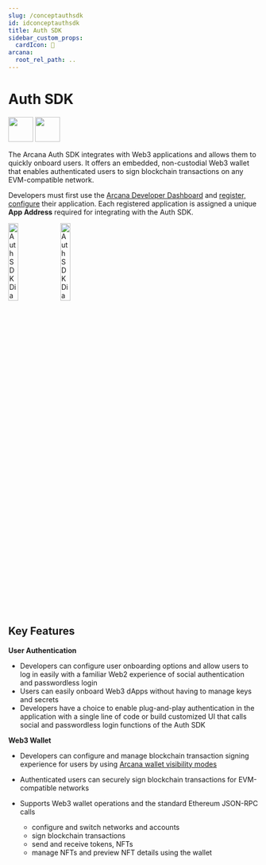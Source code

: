 ```yaml
---
slug: /conceptauthsdk
id: idconceptauthsdk
title: Auth SDK
sidebar_custom_props:
  cardIcon: 💠
arcana:
  root_rel_path: ..
---
```


# Auth SDK

<img src="/img/icons/i_an_authsdk_light.png#only-light" width="50"/>
<img src="/img/icons/i_an_authsdk_dark.png#only-dark" width="50"/>


The Arcana Auth SDK integrates with Web3 applications and allows them to quickly onboard users. It offers an embedded, non-custodial Web3 wallet that enables authenticated users to sign blockchain transactions on any EVM-compatible network. 

Developers must first use the [Arcana Developer Dashboard]({{page.meta.arcana.root_rel_path}}/concepts/dashboard.md) and [register, configure]({{page.meta.arcana.root_rel_path}}/howto/config_dapp.md) their application. Each registered application is assigned a unique **App Address** required for integrating with the Auth SDK. 

<img src="/img/diagrams/d_an_authsdk_light.png#only-light" alt="Auth SDK Diagram" height="20%"/>
<img src="/img/diagrams/d_an_authsdk_dark.png#only-dark" alt="Auth SDK Diagram Dark" height="20%"/>

## Key Features

**User Authentication**

  * Developers can configure user onboarding options and allow users to log in easily with a familiar Web2 experience of social authentication and passwordless login
  * Users can easily onboard Web3 dApps without having to manage keys and secrets 
  * Developers have a choice to enable plug-and-play authentication in the application with a single line of code or build customized UI that calls social and passwordless login functions of the Auth SDK

**Web3 Wallet**

  * Developers can configure and manage blockchain transaction signing experience for users by using [Arcana wallet visibility modes]({{page.meta.arcana.root_rel_path}}/concepts/anwallet/walletuimodes.md)
  * Authenticated users can securely sign blockchain transactions for EVM-compatible networks
  * Supports Web3 wallet operations and the standard Ethereum JSON-RPC calls
        
    - configure and switch networks and accounts
    - sign blockchain transactions
    - send and receive tokens, NFTs
    - manage NFTs and preview NFT details using the wallet
